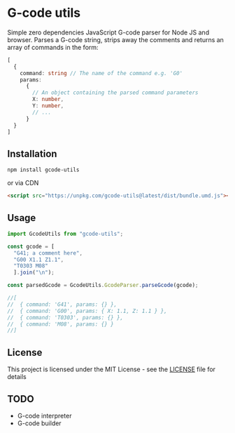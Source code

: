 # G-code utils

Simple zero dependencies JavaScript G-code parser for Node JS and browser. Parses a G-code string, strips away the comments and returns an array of commands in the form:

```typescript
[
  {
    command: string // The name of the command e.g. 'G0'
    params:
      {
        // An object containing the parsed command parameters
        X: number,
        Y: number,
        // ...
      }
  }
]
```

## Installation

```
npm install gcode-utils
```

or via CDN

```html
<script src="https://unpkg.com/gcode-utils@latest/dist/bundle.umd.js"></script>
```

## Usage

```javascript
import GcodeUtils from "gcode-utils";

const gcode = [
  "G41; a comment here",
  "G00 X1.1 Z1.1",
  "T0303 M08"
  ].join("\n");

const parsedGcode = GcodeUtils.GcodeParser.parseGcode(gcode);

//[
//  { command: 'G41', params: {} },
//  { command: 'G00', params: { X: 1.1, Z: 1.1 } },
//  { command: 'T0303', params: {} },
//  { command: 'M08', params: {} }
//]
```

## License

This project is licensed under the MIT License - see the [LICENSE](LICENSE) file for details

## TODO

- G-code interpreter
- G-code builder
